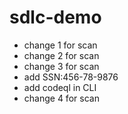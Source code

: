 # sdlc-demo

- change 1 for scan
- change 2 for scan
- change 3 for scan
- add SSN:456-78-9876
- add codeql in CLI
- change 4 for scan
